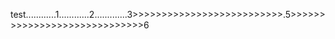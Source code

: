 test............1............2.............3>>>>>>>>>>>>>>>>>>>>>>>>>>.5>>>>>>>>>>>>>>>>>>>>>>>>>>>>>6
